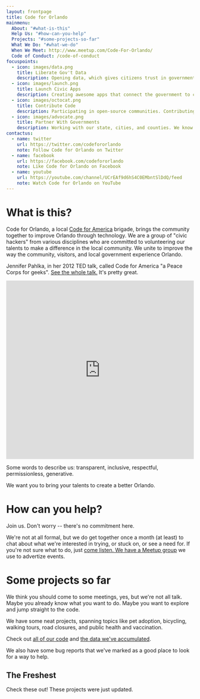 ```yaml
---
layout: frontpage
title: Code for Orlando
mainmenu:
  About: "#what-is-this"
  Help Us: "#how-can-you-help"
  Projects: "#some-projects-so-far"
  What We Do: "#what-we-do"
  When We Meet: http://www.meetup.com/Code-For-Orlando/
  Code of Conduct: /code-of-conduct
focuspoints:
  - icon: images/data.png
    title: Liberate Gov't Data
    description: Opening data, which gives citizens trust in government, smoothes processes, and aids the economy.
  - icon: images/launch.png
    title: Launch Civic Apps
    description: Creating awesome apps that connect the government to citizens.
  - icon: images/octocat.png
    title: Contribute Code
    description: Participating in open-source communities. Contributing all our code to other CfA brigades.
  - icon: images/advocate.png
    title: Partner With Governments
    description: Working with our state, cities, and counties. We know we can't do it alone.
contactus:
  - name: twitter
    url: https://twitter.com/codefororlando
    note: Follow Code for Orlando on Twitter
  - name: facebook
    url: https://facebook.com/codefororlando
    note: Like Code for Orlando on Facebook
  - name: youtube
    url: https://youtube.com/channel/UCrEAf9d6hS4C0EMbntSlDdQ/feed
    note: Watch Code for Orlando on YouTube
---
```


What is this?
=============

Code for Orlando, a local 
[Code for America](https://www.codeforamerica.org/about/values/) brigade,
brings the community together to improve Orlando through technology. We are a
group of "civic hackers" from various disciplines who are committed to
volunteering our talents to make a difference in the local community. We unite
to improve the way the community, visitors, and local government experience
Orlando.

Jennifer Pahlka, in her 2012 TED talk, called Code for America "a
Peace Corps for geeks". 
<span class="videoframe"><a href="http://www.ted.com/talks/jennifer_pahlka_coding_a_better_government">See the whole talk.</a> It's pretty great.</span><!--- link to video shows up only when narrow screen -->

<iframe class="videoframe" src="https://embed-ssl.ted.com/talks/jennifer_pahlka_coding_a_better_government.html" width="100%" height="480" frameborder="0" scrolling="no" webkitAllowFullScreen mozallowfullscreen allowFullScreen></iframe><!--- embedded video shows up only on wide screen -->

Some words to describe us:  transparent, inclusive, respectful, permissionless,
generative.

We want you to bring your talents to create a better Orlando.

How can you help?
=================

Join us.  Don't worry -- there's no commitment here.

We're not at all formal, but we do get together once a month (at least) to
chat about what we're interested in trying, or stuck on, or see a need for.  If
you're not sure what to do, just [come listen. We have a Meetup
group](http://www.meetup.com/Code-For-Orlando/) we use to advertize events.

<ul id="upcoming-meetup-events"></ul><!--- This is programatically filled. -->


Some projects so far
====================

We think you should come to some meetings, yes, but we're not all talk.  Maybe
you already know what you want to do. Maybe you want to explore and jump
straight to the code. 

We have some neat projects, spanning topics like pet adoption, bicycling,
walking tours, road closures, and public health and vaccination.

Check out [all of our code](https://github.com/cforlando/) and [the
data we've accumulated](https://brigades.opendatanetwork.com/brigade?brigade=Code%20for%20Orlando).

We also have some bug reports that we've marked as a good place to look for a way to help.

<ul id="help-me-bugs"></ul>

The Freshest
------------

Check these out! These projects were just updated.

<ol class="flatlist" id="most-recently-updated-repos"></ol><!--- This is programatically filled. -->

<script src="images/cfo-help-bugs.js"></script>
